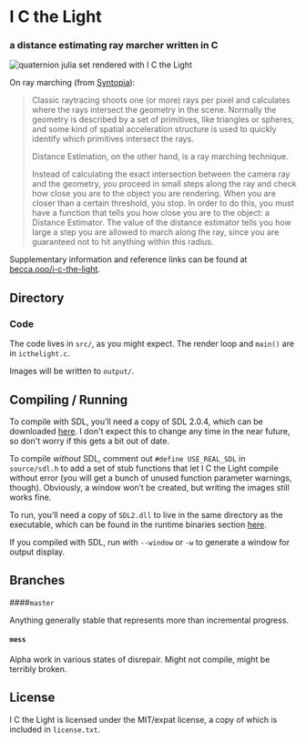 # I C the Light

### a distance estimating ray marcher written in C

![quaternion julia set rendered with I C the Light](https://becca.ooo/i-c-the-light/resources/julia.jpg)

On ray marching (from [Syntopia](http://blog.hvidtfeldts.net/index.php/2011/06/distance-estimated-3d-fractals-part-i/)):

> Classic raytracing shoots one (or more) rays per pixel and calculates where the
> rays intersect the geometry in the scene. Normally the geometry is described by
> a set of primitives, like triangles or spheres, and some kind of spatial
> acceleration structure is used to quickly identify which primitives intersect
> the rays.
>
> Distance Estimation, on the other hand, is a ray marching technique.
>
> Instead of calculating the exact intersection between the camera ray and the
> geometry, you proceed in small steps along the ray and check how close you are
> to the object you are rendering. When you are closer than a certain threshold,
> you stop. In order to do this, you must have a function that tells you how
> close you are to the object: a Distance Estimator. The value of the distance
> estimator tells you how large a step you are allowed to march along the ray,
> since you are guaranteed not to hit anything within this radius.

Supplementary information and reference links can be found at
[becca.ooo/i-c-the-light](https://becca.ooo/i-c-the-light/).

## Directory

### Code

The code lives in `src/`, as you might expect. The render loop and `main()`
are in `icthelight.c`.

Images will be written to `output/`.

## Compiling / Running

To compile with SDL, you’ll need a copy of SDL 2.0.4, which can be downloaded
[here](https://www.libsdl.org/download-2.0.php). I don't expect this to change
any time in the near future, so don't worry if this gets a bit out of date.

To compile *without* SDL, comment out `#define USE_REAL_SDL` in
`source/sdl.h` to add a set of stub functions that let I C the Light
compile without error (you will get a bunch of unused function parameter
warnings, though). Obviously, a window won’t be created, but writing the images
still works fine.

To run, you’ll need a copy of `SDL2.dll` to live in the same directory as the
executable, which can be found in the runtime binaries section
[here](https://www.libsdl.org/download-2.0.php).

If you compiled with SDL, run with `--window` or `-w` to generate a
window for output display.

## Branches

####`master`

Anything generally stable that represents more than incremental progress.

#### `mess`

Alpha work in various states of disrepair.
Might not compile, might be terribly broken.

## License

I C the Light is licensed under the MIT/expat license, a copy of which is
included in `license.txt`.

